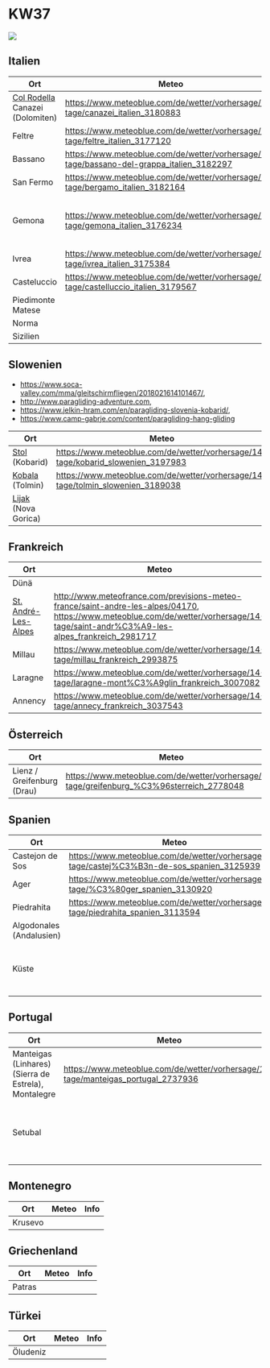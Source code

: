 # KW37
![](https://qph.fs.quoracdn.net/main-qimg-99b226557db5624c9a3236052b7032db)
## Italien
| Ort | Meteo | Info |
| --- | --- | --- |
| [Col Rodella](http://www.paragliding365.com/index-p-flightarea_details_383.html) Canazei (Dolomiten) | https://www.meteoblue.com/de/wetter/vorhersage/14-tage/canazei_italien_3180883 | Nordwind? / Funkgerät? | 
| Feltre | https://www.meteoblue.com/de/wetter/vorhersage/14-tage/feltre_italien_3177120 | |
| Bassano | https://www.meteoblue.com/de/wetter/vorhersage/14-tage/bassano-del-grappa_italien_3182297 | Viele Leute? |
| San Fermo | https://www.meteoblue.com/de/wetter/vorhersage/14-tage/bergamo_italien_3182164 | |
| Gemona | https://www.meteoblue.com/de/wetter/vorhersage/14-tage/gemona_italien_3176234 | (nähe Kobarid Slowenien -> Flughafen?) |
| Ivrea | https://www.meteoblue.com/de/wetter/vorhersage/14-tage/ivrea_italien_3175384 | |
| Casteluccio | https://www.meteoblue.com/de/wetter/vorhersage/14-tage/castelluccio_italien_3179567 |  |
| Piedimonte Matese | | |
| Norma | | (atz latina) |
| Sizilien | | |

## Slowenien
* https://www.soca-valley.com/mma/gleitschirmfliegen/2018021614101467/, 
* http://www.paragliding-adventure.com, 
* https://www.jelkin-hram.com/en/paragliding-slovenia-kobarid/, 
* https://www.camp-gabrje.com/content/paragliding-hang-gliding 

| Ort | Meteo | Info |
| --- | --- | --- |
| [Stol](http://www.paragliding365.com/index-p-flightarea_details_5141.html) (Kobarid) | https://www.meteoblue.com/de/wetter/vorhersage/14-tage/kobarid_slowenien_3197983 |  l |
| [Kobala](http://www.paragliding365.com/index-p-flightarea_details_4613.html)  (Tolmin) | https://www.meteoblue.com/de/wetter/vorhersage/14-tage/tolmin_slowenien_3189038 |  |
| [Lijak](http://www.paragliding365.com/index-p-flightarea_details_5101.html) (Nova Gorica) | |  | 

## Frankreich
| Ort | Meteo | Info |
| --- | --- | --- |
| Dünä | | |
| [St. André-Les-Alpes](http://www.paragliding365.com/index-p-flightarea_details_4730.html) | http://www.meteofrance.com/previsions-meteo-france/saint-andre-les-alpes/04170, https://www.meteoblue.com/de/wetter/vorhersage/14-tage/saint-andr%C3%A9-les-alpes_frankreich_2981717 | https://www.flyozone.com/paragliders/de/infozone/fly-gourdon/st-andre-les-alpes/ |
| Millau | https://www.meteoblue.com/de/wetter/vorhersage/14-tage/millau_frankreich_2993875 | |
| Laragne | https://www.meteoblue.com/de/wetter/vorhersage/14-tage/laragne-mont%C3%A9glin_frankreich_3007082 | Noch genug Thermik? |
| Annency | https://www.meteoblue.com/de/wetter/vorhersage/14-tage/annecy_frankreich_3037543 | Viele Leute? Genug Thermik? |

## Österreich
| Ort | Meteo | Info |
| --- | --- | --- |
| Lienz / Greifenburg (Drau) | https://www.meteoblue.com/de/wetter/vorhersage/14-tage/greifenburg_%C3%96sterreich_2778048 | Noch genug Thermik? |

## Spanien
| Ort | Meteo | Info |
| --- | --- | --- |
| Castejon de Sos | https://www.meteoblue.com/de/wetter/vorhersage/14-tage/castej%C3%B3n-de-sos_spanien_3125939 |
| Ager | https://www.meteoblue.com/de/wetter/vorhersage/14-tage/%C3%80ger_spanien_3130920 | |
| Piedrahita | https://www.meteoblue.com/de/wetter/vorhersage/14-tage/piedrahita_spanien_3113594 | |
| Algodonales (Andalusien) | | |
| Küste | | -> Soaring is boring ;-) |

## Portugal
| Ort | Meteo | Info |
| --- | --- | --- |
| Manteigas (Linhares) (Sierra de Estrela), Montalegre | https://www.meteoblue.com/de/wetter/vorhersage/14-tage/manteigas_portugal_2737936 | |
| Setubal | | , Küste -> Soaring is boring ;-) |

## Montenegro 
| Ort | Meteo | Info |
| --- | --- | --- |
| Krusevo | | |

## Griechenland
| Ort | Meteo | Info |
| --- | --- | --- |
| Patras | | |

## Türkei
| Ort | Meteo | Info |
| --- | --- | --- |
| Öludeniz | | |
